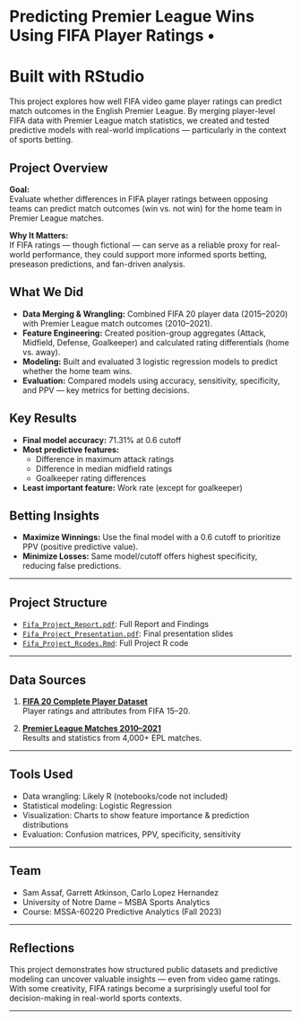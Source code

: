 # Predicting Premier League Wins Using FIFA Player Ratings •
# Built with RStudio



This project explores how well FIFA video game player ratings can predict match outcomes in the English Premier League. By merging player-level FIFA data with Premier League match statistics, we created and tested predictive models with real-world implications — particularly in the context of sports betting.

## Project Overview

**Goal:**  
Evaluate whether differences in FIFA player ratings between opposing teams can predict match outcomes (win vs. not win) for the home team in Premier League matches.

**Why It Matters:**  
If FIFA ratings — though fictional — can serve as a reliable proxy for real-world performance, they could support more informed sports betting, preseason predictions, and fan-driven analysis.

## What We Did

- **Data Merging & Wrangling:** Combined FIFA 20 player data (2015–2020) with Premier League match outcomes (2010–2021).
- **Feature Engineering:** Created position-group aggregates (Attack, Midfield, Defense, Goalkeeper) and calculated rating differentials (home vs. away).
- **Modeling:** Built and evaluated 3 logistic regression models to predict whether the home team wins.
- **Evaluation:** Compared models using accuracy, sensitivity, specificity, and PPV — key metrics for betting decisions.

## Key Results

- **Final model accuracy:** 71.31% at 0.6 cutoff  
- **Most predictive features:**  
  - Difference in maximum attack ratings  
  - Difference in median midfield ratings  
  - Goalkeeper rating differences  
- **Least important feature:** Work rate (except for goalkeeper)

##  Betting Insights

- **Maximize Winnings:** Use the final model with a 0.6 cutoff to prioritize PPV (positive predictive value).
- **Minimize Losses:** Same model/cutoff offers highest specificity, reducing false predictions.

---

## Project Structure

- [`Fifa_Project_Report.pdf`](Fifa_Project_Report.pdf): Full Report and Findings
- [`Fifa_Project_Presentation.pdf`](Fifa_Project_Presentation.pdf): Final presentation slides
- [`Fifa_Project_Rcodes.Rmd`](Fifa_Project_Rcodes.Rmd): Full Project R code
---

## Data Sources

1. **[FIFA 20 Complete Player Dataset](https://www.kaggle.com/datasets/stefanoleone992/fifa-20-complete-player-dataset)**  
   Player ratings and attributes from FIFA 15–20.

2. **[Premier League Matches 2010–2021](https://www.kaggle.com/datasets/pablohfreitas/all-premier-league-matches-20102021)**  
   Results and statistics from 4,000+ EPL matches.

---

## Tools Used

- Data wrangling: Likely R (notebooks/code not included)
- Statistical modeling: Logistic Regression
- Visualization: Charts to show feature importance & prediction distributions
- Evaluation: Confusion matrices, PPV, specificity, sensitivity

---

## Team

- Sam Assaf, Garrett Atkinson, Carlo Lopez Hernandez  
- University of Notre Dame – MSBA Sports Analytics  
- Course: MSSA-60220 Predictive Analytics (Fall 2023)

---

## Reflections

This project demonstrates how structured public datasets and predictive modeling can uncover valuable insights — even from video game ratings. With some creativity, FIFA ratings become a surprisingly useful tool for decision-making in real-world sports contexts.

---



